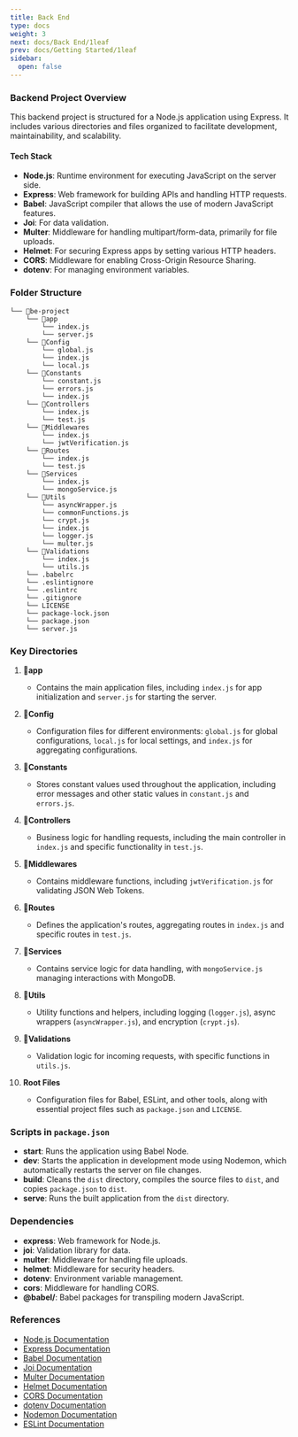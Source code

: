 ```yaml
---
title: Back End
type: docs
weight: 3
next: docs/Back End/1leaf
prev: docs/Getting Started/1leaf
sidebar:
  open: false
---
```


### Backend Project Overview

This backend project is structured for a Node.js application using Express. It includes various directories and files organized to facilitate development, maintainability, and scalability.

#### Tech Stack
- **Node.js**: Runtime environment for executing JavaScript on the server side.
- **Express**: Web framework for building APIs and handling HTTP requests.
- **Babel**: JavaScript compiler that allows the use of modern JavaScript features.
- **Joi**: For data validation.
- **Multer**: Middleware for handling multipart/form-data, primarily for file uploads.
- **Helmet**: For securing Express apps by setting various HTTP headers.
- **CORS**: Middleware for enabling Cross-Origin Resource Sharing.
- **dotenv**: For managing environment variables.

### Folder Structure

```plaintext
└── 📁be-project
    └── 📁app
        └── index.js
        └── server.js
    └── 📁Config
        └── global.js
        └── index.js
        └── local.js
    └── 📁Constants
        └── constant.js
        └── errors.js
        └── index.js
    └── 📁Controllers
        └── index.js
        └── test.js
    └── 📁Middlewares
        └── index.js
        └── jwtVerification.js
    └── 📁Routes
        └── index.js
        └── test.js
    └── 📁Services
        └── index.js
        └── mongoService.js
    └── 📁Utils
        └── asyncWrapper.js
        └── commonFunctions.js
        └── crypt.js
        └── index.js
        └── logger.js
        └── multer.js
    └── 📁Validations
        └── index.js
        └── utils.js
    └── .babelrc
    └── .eslintignore
    └── .eslintrc
    └── .gitignore
    └── LICENSE
    └── package-lock.json
    └── package.json
    └── server.js
```

### Key Directories

1. **📁app**
   - Contains the main application files, including `index.js` for app initialization and `server.js` for starting the server.

2. **📁Config**
   - Configuration files for different environments: `global.js` for global configurations, `local.js` for local settings, and `index.js` for aggregating configurations.

3. **📁Constants**
   - Stores constant values used throughout the application, including error messages and other static values in `constant.js` and `errors.js`.

4. **📁Controllers**
   - Business logic for handling requests, including the main controller in `index.js` and specific functionality in `test.js`.

5. **📁Middlewares**
   - Contains middleware functions, including `jwtVerification.js` for validating JSON Web Tokens.

6. **📁Routes**
   - Defines the application's routes, aggregating routes in `index.js` and specific routes in `test.js`.

7. **📁Services**
   - Contains service logic for data handling, with `mongoService.js` managing interactions with MongoDB.

8. **📁Utils**
   - Utility functions and helpers, including logging (`logger.js`), async wrappers (`asyncWrapper.js`), and encryption (`crypt.js`).

9. **📁Validations**
   - Validation logic for incoming requests, with specific functions in `utils.js`.

10. **Root Files**
    - Configuration files for Babel, ESLint, and other tools, along with essential project files such as `package.json` and `LICENSE`.

### Scripts in `package.json`

- **start**: Runs the application using Babel Node.
- **dev**: Starts the application in development mode using Nodemon, which automatically restarts the server on file changes.
- **build**: Cleans the `dist` directory, compiles the source files to `dist`, and copies `package.json` to `dist`.
- **serve**: Runs the built application from the `dist` directory.

### Dependencies
- **express**: Web framework for Node.js.
- **joi**: Validation library for data.
- **multer**: Middleware for handling file uploads.
- **helmet**: Middleware for security headers.
- **dotenv**: Environment variable management.
- **cors**: Middleware for handling CORS.
- **@babel/**: Babel packages for transpiling modern JavaScript.

### References

- [Node.js Documentation](https://nodejs.org/en/docs/)
- [Express Documentation](https://expressjs.com/)
- [Babel Documentation](https://babeljs.io/docs/en/)
- [Joi Documentation](https://joi.dev/api/)
- [Multer Documentation](https://www.npmjs.com/package/multer)
- [Helmet Documentation](https://helmetjs.github.io/)
- [CORS Documentation](https://developer.mozilla.org/en-US/docs/Web/HTTP/CORS)
- [dotenv Documentation](https://www.npmjs.com/package/dotenv)
- [Nodemon Documentation](https://nodemon.io/)
- [ESLint Documentation](https://eslint.org/docs/user-guide/getting-started)